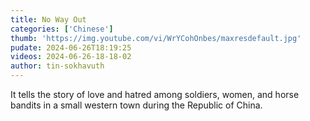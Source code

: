 ```yaml
---
title: No Way Out
categories: ['Chinese']
thumb: 'https://img.youtube.com/vi/WrYCohOnbes/maxresdefault.jpg'
pudate: 2024-06-26T18:19:25
videos: 2024-06-26-18-18-02
author: tin-sokhavuth
---
```

It tells the story of love and hatred among soldiers, women, and horse bandits in a small western town during the Republic of China.